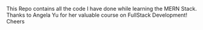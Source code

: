 This Repo contains all the code I have done while learning the MERN Stack.
Thanks to Angela Yu for her valuable course on FullStack Development!
Cheers
